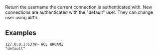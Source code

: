 Return the username the current connection is authenticated with.
New connections are authenticated with the "default" user. They
can change user using `AUTH`.

## Examples

```
127.0.0.1:6379> ACL WHOAMI
"default"
```
